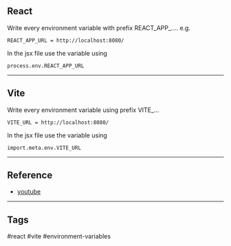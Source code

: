 ## React

Write every environment variable with prefix REACT_APP_....
e.g.

```
REACT_APP_URL = http://localhost:8080/
```

In the jsx file use the variable using 

```
process.env.REACT_APP_URL
```

---
## Vite

Write every environment variable using prefix VITE_...

```
VITE_URL = http://localhost:8080/
```

In the jsx file use the variable using

```
import.meta.env.VITE_URL
```

---
## Reference

- [youtube](https://www.youtube.com/shorts/r92aHr752Bg)

---
## Tags

#react #vite #environment-variables   